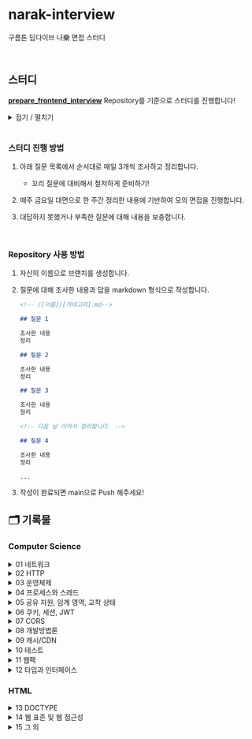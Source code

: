 # narak-interview

구름톤 딥다이브 나樂 면접 스터디

<br />

## 스터디

[**prepare_frontend_interview**](https://github.com/junh0328/prepare_frontend_interview) Repository를 기준으로 스터디를 진행합니다!


<details>
<summary>접기 / 펼치기</summary>

## 질문의 빈도

```
① JS > ② CS > ③ React > ④ HTML/CSS
```

## ① Computer Science

- `네트워크 🔥`

  - 네트워크에서 패킷이란 무엇을 의미하나요?
  - 네트워크에서 처리량은 무엇을 의미하나요?
  - 지연시간이란 무엇인가요?
  - 처리량은 어떤 상황에 영향을 받나요?
  - 네트워크 병목현상은 무엇인가요?
  - TCP/IP 가 무엇인가요? 각 계층에 대해서 설명할 수 있나요?
  - 전송 계층의 대표적인 방식은 무엇이 있고 어떤 차이가 있나요? (키워드: TCP, UDP)
  - 계층 간 데이터 송수신 과정에 대해 설명할 수 있나요? (키워드: 캡슐화, 비캡슐화)
  - 네트워크에서 PDU에 대해 알고 있나요?
  - 로드밸런서란 무엇인가요?
  - ARP란 무엇인가요?
  - MAC 주소란 무엇인가요?
  - NAT란 무엇인가요?

- `HTTP 🔥`

  - HTTP란 뭔가요?
  - HTTP 프로토콜의 가장 큰 특징은 뭔가요?
  - URL은 뭔가요?
  - HTTP/1.0 과 HTTP/1.1의 차이는 뭔가요?
  - HTTP/1.1 과 HTTP/2.0의 차이는 뭔가요?
  - HTTPS는 HTTP랑 뭐가 다른가요?
  - 심화) 공개키 (비대칭키) 방식이 뭔가요?

- `운영체제 🔥`

  - 운영체제란 무엇인가요?
  - 운영체제는 어떤 역할을 하나요?
  - 운영체제는 어떤 구조로 이루어져 있나요?
  - 컴퓨터는 어떤 요소로 이루어져 있나요?
  - CPU는 어떤 요소로 이루어져 있나요?
  - CPU는 어떻게 동작하나요?
  - 메모리란 무엇인가요?
  - 메모리는 어떤 계층 구조로 이루어져 있나요?
  - 메모리는 어떤 방식으로 데이터를 관리하나요?

- `프로세스와 스레드 🔥`

  - 프로세스가 뭔가요?
  - 스레드가 뭔가요?
  - 프로세스와 스레드는 어떤 차이가 있나요?
  - 프로세스의 컴파일 과정에 대해 설명해줄 수 있나요?
  - 프로세스는 어떤 상태 값을 가지고 있나요?
  - 프로세스는 어떤 구조로 이루어져 있나요? (스택, 힙, 데이터 영역, 코드 영역)
  - PCB는 무엇인가요? 어떤 용도로 사용되나요? (메타 데이터)

- `싱글 스레드와 멀티 스레드 🔥`

  - 싱글 스레드 장점
  - 싱글 스레드 단점
  - 멀티 스레드 장점
  - 멀티 스레드 단점

- `공유 자원 임계 영역 교착 상태 🔥`

  - 공유 자원
  - 임계 영역
  - 뮤텍스
  - 세마포어
  - 교착 상태

- `쿠키 세션 🔥`

  - 쿠키, 세션을 왜 쓰나요? 🔥🔥
  - 쿠키가 뭔가요? 🔥🔥
  - 세션이 뭔가요? 🔥🔥
  - 쿠키와 세션의 차이는 어떤 점이 있을까요? 🔥🔥
  - JWT을 아나요?
  - JWT를 웹 스토리지에 저장해야 한다면 어디다 저장하시겠나요? 이유는요?

- `CORS 🔥`

  - CORS가 뭔가요?
  - CORS를 겪고 직접 해결해 본 경험이 있으면 말해주세요

- `개발 방법론 🔥`

  - 소프트웨어 개발 주기(SDLC)에 대해 아나요?
  - 폭포수 방법론이란 뭔가요?
  - 애자일 방법론이란 뭔가요?

- `Cache 🔥`

  - 캐시란 무엇인가요?

- `CDN 🔥`

  - CDN이란 뭔가요?

- `테스트 🔥`

  - 테스트란 무엇인가요?
  - 테스트의 예는 어떤 것들이 있나요?
  - 테스트는 왜 해야 하나요?
  - 유닛 테스트란 무엇인가요?
  - 통합 테스트란 무엇인가요?
  - E2E 테스트란 무엇인가요?

- `웹팩 🔥`

  - 웹팩이란?
  - 모듈이란?
  - 모듈 번들링이란?
  - 웹팩이 등장한 이유 웹팩 사용 시에 이점
  - 바벨이란?
  - 웹팩의 주요 속성 4가지

- `타입과 인터페이스 🔥🔥🔥`

  - 이 글을 보시는 분들께
  - 타입스크립트를 왜 쓰나요? (본인이 느낀점)
  - 타입과 인터페이스의 차이를 아나요?
  - 타입의 유틸리티 타입 중 알고 있는 것들에 대해 가볍게 설명해주세요
  - 프로젝트 진행 시에 어떤 상황에서 타입을 쓰고 어떤 상황에서 인터페이스를 썼나요?

## ② HTML/ CSS

### **HTML**

- `DOCTYPE 🔥`

  - DOCTYPE에 대하여 설명하시오
  - meta 태그에 대해서 알고 있나요?
  - meta 태그의 요소에 대해서 아는대로 말해보세요

- `웹 표준 및 웹 접근성 🔥`

  - 웹 표준이란?
  - HTML5에서 추가된 내용이 있나요?
  - 웹 접근성이란?
  - 웹 접근성에 맞는 마크업 예시 몇가지 말해보시오
  - 시멘틱 태그란 무엇인가 왜 사용하는가
  - 텍스트 관련 태그
  - SEO란 무엇인가?
  - Button 태그의 Default type은 무엇인가?
  - Section 태그와 article 태그의 차이점
  - 크로스 브라우징이란 무엇인가요?

- `그 외 🔥`

  - 이미지 크기가 클 경우 렌더링 속도가 느려질텐데 이를 개선하기 위한 방법
  - UI란 무엇인지 설명하시오

- `SVG란 ? 🔥`

  - SVG 장점과 단점
  - SVG 내부 도형에 대해 아는게 있나요?

<br />

### **CSS**

- `display 🔥`

  - block
  - inline
  - inline-block
  - none

- `position에 대하여 설명해보세요. 🔥`

  - static
  - relative
  - fixed
  - absolute

- `float가 어떻게 작동하는가 🔥`

- `Flexbox나 Grid 스펙을 사용해본 적이 있나요 ? 🔥`

  - flex 를 사용하는 이유가 무엇인가요?
  - Grid를 사용하는 이유가 무엇인가요?

- `이미지 태그를 스타일로 대체하는 법 🔥`

</details>

<br />

### 스터디 진행 방법

1. 아래 질문 목록에서 순서대로 매일 3개씩 조사하고 정리합니다.

   - 꼬리 질문에 대비해서 철저하게 준비하기!

2. 매주 금요일 대면으로 한 주간 정리한 내용에 기반하여 모의 면접을 진행합니다.
3. 대답하지 못했거나 부족한 질문에 대해 내용을 보충합니다.

<br />

### Repository 사용 방법

1. 자신의 이름으로 브랜치를 생성합니다.
2. 질문에 대해 조사한 내용과 답을 markdown 형식으로 작성합니다.

   ```md
   <!-- /[이름]/[카테고리].md-->

   ## 질문 1

   조사한 내용
   정리

   ## 질문 2

   조사한 내용
   정리

   ## 질문 3

   조사한 내용
   정리

   <!-- 다음 날 이어서 정리합니다. -->

   ## 질문 4

   조사한 내용
   정리

   ...
   ```

3. 작성이 완료되면 main으로 Push 해주세요!

## 🗂️ 기록물

### Computer Science

<details>
<summary>01 네트워크</summary>
   
[![네트워크](https://github.com/user-attachments/assets/f3d124a3-cc41-4561-8de4-cf5ded245891)](https://www.figma.com/board/hJj7C62Tgs5j4p8J67I9R8/01-%EB%84%A4%ED%8A%B8%EC%9B%8C%ED%81%AC?t=eyGsolIU49yfnOSC-1)

</details>

<details>
<summary>02 HTTP</summary>
   
[![HTTP](https://github.com/user-attachments/assets/6e3caf7e-58ff-4358-8bcf-60292bf799b3)](https://www.figma.com/board/MmlrKUgj12u2k4kt01IiXu/02-HTTP?t=eyGsolIU49yfnOSC-1)

</details>

<details>
<summary>03 운영체제</summary>
   
[![운영체제](https://github.com/user-attachments/assets/ffec6d69-e16e-47f8-90d3-da749bd359e1)](https://www.figma.com/board/EyUoWTq6gS0c9zUpi8ZaVR/03-%EC%9A%B4%EC%98%81%EC%B2%B4%EC%A0%9C?t=eyGsolIU49yfnOSC-1)

</details>

<details>
<summary>04 프로세스와 스레드</summary>
   
[![프로세스와 스레드](https://github.com/user-attachments/assets/9f732f9e-8cd9-499a-9b40-afbc776d5aac)](https://www.figma.com/board/NQ5IK75GbiWy7QC6BTT1UX/04-%ED%94%84%EB%A1%9C%EC%84%B8%EC%8A%A4%EC%99%80-%EC%8A%A4%EB%A0%88%EB%93%9C?t=eyGsolIU49yfnOSC-1)

</details>

<details>
<summary>05 공유 자원, 임계 영역, 교착 상태</summary>
   
[![공유 자원, 임계 영역, 교착 상태](https://github.com/user-attachments/assets/9c0871be-43c8-40c6-af75-47541dadb356)](https://www.figma.com/board/c4Jk4QlnmAnmEdooBiBrXa/05-%EA%B3%B5%EC%9C%A0-%EC%9E%90%EC%9B%90%2C-%EC%9E%84%EA%B3%84-%EC%98%81%EC%97%AD%2C-%EA%B5%90%EC%B0%A9-%EC%83%81%ED%83%9C?t=eyGsolIU49yfnOSC-1)

</details>

<details>
<summary>06 쿠키, 세션, JWT</summary>
   
[![쿠키, 세션, JWT](https://github.com/user-attachments/assets/392b9508-2286-4fc9-b4eb-b39db2bc7601)](https://www.figma.com/board/4EtURbX3yBEgwpfg2qhkUv/06-%EC%BF%A0%ED%82%A4%2C-%EC%84%B8%EC%85%98%2C-JWT?t=eyGsolIU49yfnOSC-1)

</details>

<details>
<summary>07 CORS</summary>
   
[![CORS](https://github.com/user-attachments/assets/3dd83ddf-5519-4ce3-bafe-71263c49f898)](https://www.figma.com/board/pSS1Rc88nfuaWkSPvrjgaS/07-CORS?t=eyGsolIU49yfnOSC-1)

</details>

<details>
<summary>08 개발방법론</summary>
   
[![개발방법론](https://github.com/user-attachments/assets/35e6dda9-3f86-40c5-85e3-8cae031674f7)](https://www.figma.com/board/cndYkEextKZOB5gp6f3NHa/08-%EA%B0%9C%EB%B0%9C%EB%B0%A9%EB%B2%95%EB%A1%A0?t=eyGsolIU49yfnOSC-1)

</details>

<details>
<summary>09 캐시/CDN</summary>
   
[![캐시/CDN](https://github.com/user-attachments/assets/fe9429ce-b88c-4353-ba82-73f9b283782c)](https://www.figma.com/board/Ic0MDEMsPpzDhUVQrozuUa/09-%EC%BA%90%EC%8B%9C%2FCDN?t=eyGsolIU49yfnOSC-1)

</details>

<details>
<summary>10 테스트</summary>
   
[![테스트](https://github.com/user-attachments/assets/1c04fd0a-4a0e-4a1b-9461-534daeb02bd1)](https://www.figma.com/board/7jTN4bZhp3qj8FC3I9sHaL/10-%ED%85%8C%EC%8A%A4%ED%8A%B8?t=eyGsolIU49yfnOSC-1)

</details>

<details>
<summary>11 웹팩</summary>
   
[![웹팩](https://github.com/user-attachments/assets/bd78e0f0-6041-4c4c-bd74-20374b1b7966)](https://github.com/user-attachments/assets/3c2dc21b-6229-40fd-98f1-ccab66b92493)

</details>

<details>
<summary>12 타입과 인터페이스</summary>
   
[![타입과 인터페이스](https://github.com/user-attachments/assets/e7230fa2-8856-4887-9f4c-a00981fce929)](https://www.figma.com/board/lyvaf1fkqFrcO7KH51lLjz/12-%ED%83%80%EC%9E%85%EA%B3%BC-%EC%9D%B8%ED%84%B0%ED%8E%98%EC%9D%B4%EC%8A%A4?t=eyGsolIU49yfnOSC-1)

</details>

### HTML

<details>
<summary>13 DOCTYPE</summary>
   
[![DOCTYPE](https://github.com/user-attachments/assets/f449ed79-69a4-4413-b946-61a2b4d581df)](https://github.com/user-attachments/assets/e98e2c07-4c92-489b-b7f6-3339832cc85d)

</details>

<details>
<summary>14 웹 표준 및 웹 접근성</summary>
   
[![웹 표준 및 웹 접근성](https://github.com/user-attachments/assets/1e388bd3-3af7-4723-bf4e-513a2022ada9)](https://www.figma.com/board/gaoV83XhuXeGXfk89MZ6p7/14-%EC%9B%B9-%ED%91%9C%EC%A4%80-%EB%B0%8F-%EC%9B%B9-%EC%A0%91%EA%B7%BC%EC%84%B1?t=eyGsolIU49yfnOSC-1)

</details>

<details>
<summary>15 그 외</summary>
   
[![그 외](https://github.com/user-attachments/assets/6c9095d5-c3c4-43b4-8b1d-5acf99dbc90f)](https://www.figma.com/board/ech0JHBCKy9XSeovjA3K6z/15-%EA%B7%B8-%EC%99%B8?node-id=12014-55&node-type=section)

</details>
